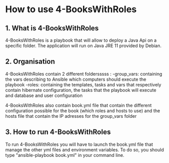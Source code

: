 # How to use 4-BooksWithRoles

## 1. What is 4-BooksWithRoles
4-BooksWithRoles is a playbook that will allow to deploy a Java Api on a specific folder.
The application will run on Java JRE 11 provided by Debian.

## 2. Organisation
4-BooksWithRoles contain 2 different foldersssss :
-group_vars: containing the vars describing to Ansible which computers should execute the playbook
-roles: containing the templates, tasks and vars that respectively contain hibernate configuration, the tasks
 that the playbook will execute and database and user configuration

4-BooksWithRoles also contain book.yml file that contain the different configuration possible for the book 
(which roles and hosts to use) and the hosts file that contain the IP adresses for the group_vars folder

## 3. How to run 4-BooksWithRoles
To run 4-BooksWithRoles you will have to launch the book.yml file that manage the other yml files and environment variables.
To do so, you should type "ansible-playbook book.yml" in your command line.
